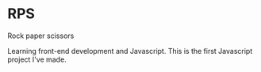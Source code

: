 # RPS
Rock paper scissors

Learning front-end development and Javascript. This is the first Javascript project I've made.
